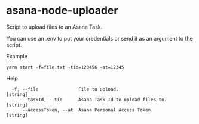 # asana-node-uploader

Script to upload files to an Asana Task.

You can use an .env to put your credentials or send it as an argument to the script.

Example
```
yarn start -f=file.txt -tid=123456 -at=12345
```

Help

```
  -f, --file               File to upload.                              [string]
      --taskId, --tid      Asana Task Id to upload files to.            [string]
      --accessToken, --at  Asana Personal Access Token.                 [string]

```